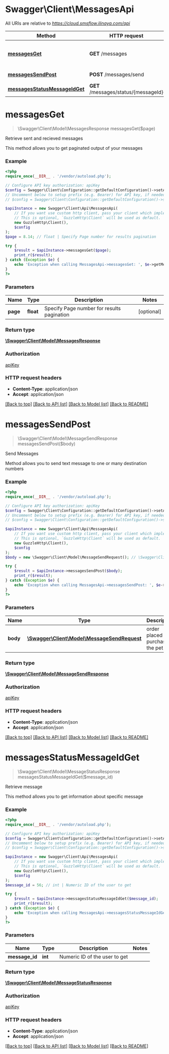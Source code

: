 # Swagger\Client\MessagesApi

All URIs are relative to *https://cloud.smsflow.ilinaya.com/api*

Method | HTTP request | Description
------------- | ------------- | -------------
[**messagesGet**](MessagesApi.md#messagesGet) | **GET** /messages | Retrieve sent and recieved messages
[**messagesSendPost**](MessagesApi.md#messagesSendPost) | **POST** /messages/send | Send Messages
[**messagesStatusMessageIdGet**](MessagesApi.md#messagesStatusMessageIdGet) | **GET** /messages/status/{messageId} | Retrieve message


# **messagesGet**
> \Swagger\Client\Model\MessagesResponse messagesGet($page)

Retrieve sent and recieved messages

This method allows you to get paginated output of your messages

### Example
```php
<?php
require_once(__DIR__ . '/vendor/autoload.php');

// Configure API key authorization: apiKey
$config = Swagger\Client\Configuration::getDefaultConfiguration()->setApiKey('Authorization', 'YOUR_API_KEY');
// Uncomment below to setup prefix (e.g. Bearer) for API key, if needed
// $config = Swagger\Client\Configuration::getDefaultConfiguration()->setApiKeyPrefix('Authorization', 'Bearer');

$apiInstance = new Swagger\Client\Api\MessagesApi(
    // If you want use custom http client, pass your client which implements `GuzzleHttp\ClientInterface`.
    // This is optional, `GuzzleHttp\Client` will be used as default.
    new GuzzleHttp\Client(),
    $config
);
$page = 8.14; // float | Specify Page number for results pagination

try {
    $result = $apiInstance->messagesGet($page);
    print_r($result);
} catch (Exception $e) {
    echo 'Exception when calling MessagesApi->messagesGet: ', $e->getMessage(), PHP_EOL;
}
?>
```

### Parameters

Name | Type | Description  | Notes
------------- | ------------- | ------------- | -------------
 **page** | **float**| Specify Page number for results pagination | [optional]

### Return type

[**\Swagger\Client\Model\MessagesResponse**](../Model/MessagesResponse.md)

### Authorization

[apiKey](../../README.md#apiKey)

### HTTP request headers

 - **Content-Type**: application/json
 - **Accept**: application/json

[[Back to top]](#) [[Back to API list]](../../README.md#documentation-for-api-endpoints) [[Back to Model list]](../../README.md#documentation-for-models) [[Back to README]](../../README.md)

# **messagesSendPost**
> \Swagger\Client\Model\MessageSendResponse messagesSendPost($body)

Send Messages

Method allows you to send text message to one or many destination numbers

### Example
```php
<?php
require_once(__DIR__ . '/vendor/autoload.php');

// Configure API key authorization: apiKey
$config = Swagger\Client\Configuration::getDefaultConfiguration()->setApiKey('Authorization', 'YOUR_API_KEY');
// Uncomment below to setup prefix (e.g. Bearer) for API key, if needed
// $config = Swagger\Client\Configuration::getDefaultConfiguration()->setApiKeyPrefix('Authorization', 'Bearer');

$apiInstance = new Swagger\Client\Api\MessagesApi(
    // If you want use custom http client, pass your client which implements `GuzzleHttp\ClientInterface`.
    // This is optional, `GuzzleHttp\Client` will be used as default.
    new GuzzleHttp\Client(),
    $config
);
$body = new \Swagger\Client\Model\MessageSendRequest(); // \Swagger\Client\Model\MessageSendRequest | order placed for purchasing the pet

try {
    $result = $apiInstance->messagesSendPost($body);
    print_r($result);
} catch (Exception $e) {
    echo 'Exception when calling MessagesApi->messagesSendPost: ', $e->getMessage(), PHP_EOL;
}
?>
```

### Parameters

Name | Type | Description  | Notes
------------- | ------------- | ------------- | -------------
 **body** | [**\Swagger\Client\Model\MessageSendRequest**](../Model/MessageSendRequest.md)| order placed for purchasing the pet |

### Return type

[**\Swagger\Client\Model\MessageSendResponse**](../Model/MessageSendResponse.md)

### Authorization

[apiKey](../../README.md#apiKey)

### HTTP request headers

 - **Content-Type**: application/json
 - **Accept**: application/json

[[Back to top]](#) [[Back to API list]](../../README.md#documentation-for-api-endpoints) [[Back to Model list]](../../README.md#documentation-for-models) [[Back to README]](../../README.md)

# **messagesStatusMessageIdGet**
> \Swagger\Client\Model\MessageStatusResponse messagesStatusMessageIdGet($message_id)

Retrieve message

This method allows you to get information about specific message

### Example
```php
<?php
require_once(__DIR__ . '/vendor/autoload.php');

// Configure API key authorization: apiKey
$config = Swagger\Client\Configuration::getDefaultConfiguration()->setApiKey('Authorization', 'YOUR_API_KEY');
// Uncomment below to setup prefix (e.g. Bearer) for API key, if needed
// $config = Swagger\Client\Configuration::getDefaultConfiguration()->setApiKeyPrefix('Authorization', 'Bearer');

$apiInstance = new Swagger\Client\Api\MessagesApi(
    // If you want use custom http client, pass your client which implements `GuzzleHttp\ClientInterface`.
    // This is optional, `GuzzleHttp\Client` will be used as default.
    new GuzzleHttp\Client(),
    $config
);
$message_id = 56; // int | Numeric ID of the user to get

try {
    $result = $apiInstance->messagesStatusMessageIdGet($message_id);
    print_r($result);
} catch (Exception $e) {
    echo 'Exception when calling MessagesApi->messagesStatusMessageIdGet: ', $e->getMessage(), PHP_EOL;
}
?>
```

### Parameters

Name | Type | Description  | Notes
------------- | ------------- | ------------- | -------------
 **message_id** | **int**| Numeric ID of the user to get |

### Return type

[**\Swagger\Client\Model\MessageStatusResponse**](../Model/MessageStatusResponse.md)

### Authorization

[apiKey](../../README.md#apiKey)

### HTTP request headers

 - **Content-Type**: application/json
 - **Accept**: application/json

[[Back to top]](#) [[Back to API list]](../../README.md#documentation-for-api-endpoints) [[Back to Model list]](../../README.md#documentation-for-models) [[Back to README]](../../README.md)

